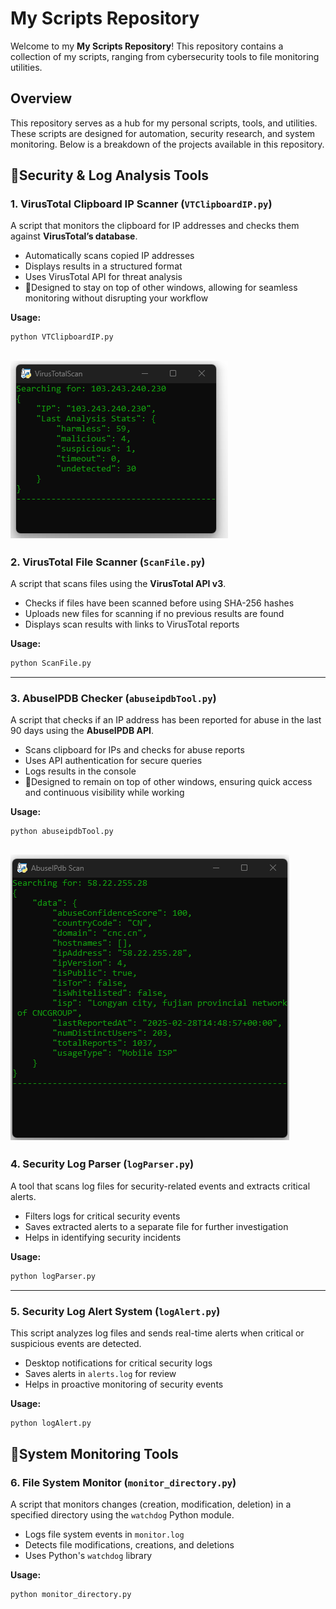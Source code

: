 # My Scripts Repository

Welcome to my **My Scripts Repository**! This repository contains a collection of my scripts, ranging from cybersecurity tools to file monitoring utilities.

## Overview
This repository serves as a hub for my personal scripts, tools, and utilities. These scripts are designed for automation, security research, and system monitoring. Below is a breakdown of the projects available in this repository.

## 🔎Security & Log Analysis Tools

### 1. **VirusTotal Clipboard IP Scanner** (`VTClipboardIP.py`)
A script that monitors the clipboard for IP addresses and checks them against **VirusTotal’s database**.

- Automatically scans copied IP addresses                                                                        
- Displays results in a structured format
- Uses VirusTotal API for threat analysis
- 📌Designed to stay on top of other windows, allowing for seamless monitoring without disrupting your workflow

**Usage:**
```bash
python VTClipboardIP.py
```
![VirusTotal Scan](images/VirusTotalScan1.png)
---

### 2. **VirusTotal File Scanner** (`ScanFile.py`)
A script that scans files using the **VirusTotal API v3**.

- Checks if files have been scanned before using SHA-256 hashes
- Uploads new files for scanning if no previous results are found
- Displays scan results with links to VirusTotal reports

**Usage:**
```bash
python ScanFile.py
```

---

### 3. **AbuseIPDB Checker** (`abuseipdbTool.py`)
A script that checks if an IP address has been reported for abuse in the last 90 days using the **AbuseIPDB API**.

- Scans clipboard for IPs and checks for abuse reports
- Uses API authentication for secure queries
- Logs results in the console
- 📌Designed to remain on top of other windows, ensuring quick access and continuous visibility while working

**Usage:**
```bash
python abuseipdbTool.py
```
![VirusTotal Scan](images/AbuseIPDBScan1.png)
---

### 4. **Security Log Parser** (`logParser.py`)
A tool that scans log files for security-related events and extracts critical alerts.

- Filters logs for critical security events
- Saves extracted alerts to a separate file for further investigation
- Helps in identifying security incidents

**Usage:**
```bash
python logParser.py
```

---

### 5. **Security Log Alert System** (`logAlert.py`)
This script analyzes log files and sends real-time alerts when critical or suspicious events are detected.

- Desktop notifications for critical security logs
- Saves alerts in `alerts.log` for review
- Helps in proactive monitoring of security events

**Usage:**
```bash
python logAlert.py
```

## 👀System Monitoring Tools

### 6. **File System Monitor** (`monitor_directory.py`)
A script that monitors changes (creation, modification, deletion) in a specified directory using the `watchdog` Python module.

- Logs file system events in `monitor.log`
- Detects file modifications, creations, and deletions
- Uses Python's `watchdog` library

**Usage:**
```bash
python monitor_directory.py
```
